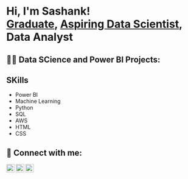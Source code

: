 <h1>Hi, I'm Sashank! <br/><a href="https://github.com/Asura-sb">Graduate</a>, <a href="https://www.linkedin.com/in/joshmadakor/">Aspiring Data Scientist</a>, <a>Data Analyst</a></h1>

<h2>👨‍💻 Data SCience and Power BI Projects:</h2>




<h2> SKills </h2>

- Power BI
- Machine Learning
- Python
- SQL
- AWS
- HTML
- CSS

<h2> 🤳 Connect with me:</h2>

[<img align="left" alt="JoshMadakor | Twitter" width="22px" src="https://cdn.jsdelivr.net/npm/simple-icons@v3/icons/twitter.svg" />][twitter]
[<img align="left" alt="JoshMadakor | LinkedIn" width="22px" src="https://cdn.jsdelivr.net/npm/simple-icons@v3/icons/linkedin.svg" />][linkedin]
[<img align="left" alt="JoshMadakor | Instagram" width="22px" src="https://cdn.jsdelivr.net/npm/simple-icons@v3/icons/instagram.svg" />][instagram]

[twitter]: https://twitter.com/sbommadevara97
[instagram]: https://www.instagram.com/sashankbommadevara/
[linkedin]: https://linkedin.com/in/sbommadevara

<!--
**joshmadakor1/joshmadakor1** is a ✨ _special_ ✨ repository because its `README.md` (this file) appears on your GitHub profile.

Here are some ideas to get you started:

- 🔭 I’m currently working on ...
- 🌱 I’m currently learning ...
- 👯 I’m looking to collaborate on ...
- 🤔 I’m looking for help with ...
- 💬 Ask me about ...
- 📫 How to reach me: ...
- 😄 Pronouns: ...
- ⚡ Fun fact: ...
-->
